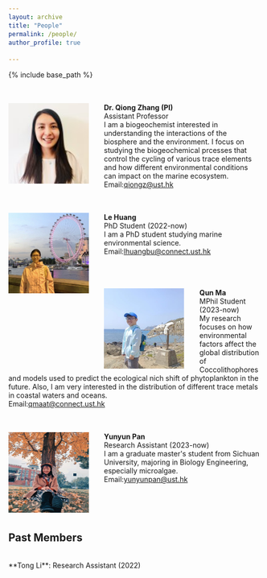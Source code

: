 ```yaml
---
layout: archive
title: "People"
permalink: /people/
author_profile: true

---
```


{% include base_path %}

<br/><br/>
<img align="left" style="float: left; padding-right: 30px;" src="/images/profile.png" width="160" height="160">  **Dr. Qiong Zhang (PI)**
<br/>
Assistant Professor 
<br/>
I am a biogeochemist interested in understanding the interactions of the biosphere and the environment. I focus on studying the biogeochemical prcesses that control the cycling of various trace elements and how different environmental conditions can impact on the marine ecosystem.
<br/>
Email:qiongz@ust.hk &nbsp; &nbsp; &nbsp; 

<br/><br/>
<img align="left" style="float: left; padding-right: 30px;" src="/images/huangle.png" width="160" height="160">  **Le Huang**
<br/>
PhD Student (2022-now)
<br/>
I am a PhD student studying marine environmental science. 
<br/>
Email:lhuangbu@connect.ust.hk &nbsp; &nbsp; &nbsp;  

<br/><br/><br/>
<img align="left" style="float: left; padding-right: 30px;" src="/images/Maqun.jpg" width="160" height="160">  **Qun Ma**
<br/>
MPhil Student (2023-now)
<br/>
My research focuses on how environmental factors affect the global distribution of Coccolithophores and models used to predict the ecological nich shift of phytoplankton in the future. Also, I am very interested in the distribution of different trace metals in coastal waters and oceans.
<br/>
Email:qmaat@connect.ust.hk &nbsp; &nbsp; &nbsp; 

<br/><br/>
<img align="left" style="float: left; padding-right: 30px;" src="/images/Panyunyun.png" width="160" height="160">  **Yunyun Pan**
<br/>
Research Assistant (2023-now)
<br/>
I am a graduate master's student from Sichuan University, majoring in Biology Engineering, especially microalgae. 
<br/>
Email:yunyunpan@ust.hk &nbsp; &nbsp; &nbsp; 

<br/><br/><br/>

## Past Members
<br/>
**Tong Li**: Research Assistant (2022)






